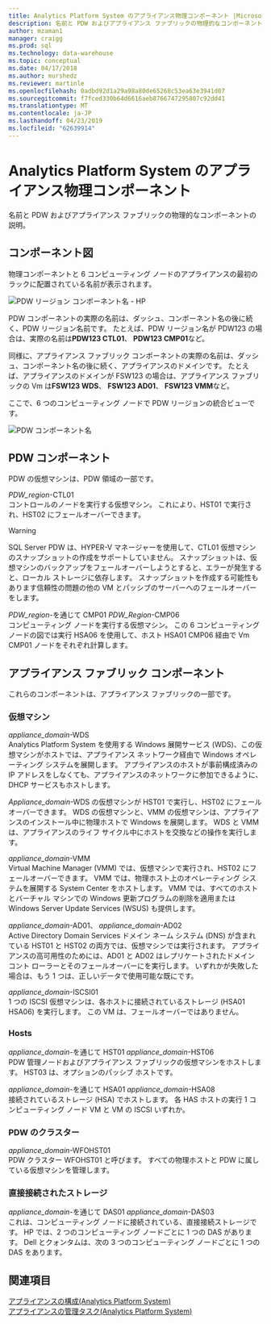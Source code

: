 ```yaml
---
title: Analytics Platform System のアプライアンス物理コンポーネント |Microsoft Docs
description: 名前と PDW およびアプライアンス ファブリックの物理的なコンポーネントの説明。
author: mzaman1
manager: craigg
ms.prod: sql
ms.technology: data-warehouse
ms.topic: conceptual
ms.date: 04/17/2018
ms.author: murshedz
ms.reviewer: martinle
ms.openlocfilehash: 0adbd92d1a29a98a80de65268c53ea63e3941d07
ms.sourcegitcommit: f7fced330b64d6616aeb8766747295807c92dd41
ms.translationtype: MT
ms.contentlocale: ja-JP
ms.lasthandoff: 04/23/2019
ms.locfileid: "62639914"
---
```

# <a name="appliance-physical-components---analytics-platform-system"></a>Analytics Platform System のアプライアンス物理コンポーネント
名前と PDW およびアプライアンス ファブリックの物理的なコンポーネントの説明。 
  
<!-- MISSING LINKS See also [HDInsight Physical Components &#40;Analytics Platform System&#41;](hdinsight-physical-components.md).  -->  
  
## <a name="diagrams"></a>コンポーネント図  
物理コンポーネントと 6 コンピューティング ノードのアプライアンスの最初のラックに配置されている名前が表示されます。  
  
![PDW リージョン コンポーネント名 - HP](./media/pdw-and-appliance-fabric-physical-components/APS_HW_ComponentNames-HP.png "APS_HW_ComponentNames HP")  
  
PDW コンポーネントの実際の名前は、ダッシュ、コンポーネント名の後に続く、PDW リージョン名前です。 たとえば、PDW リージョン名が PDW123 の場合は、実際の名前は**PDW123 CTL01**、 **PDW123 CMP01**など。  
  
同様に、アプライアンス ファブリック コンポーネントの実際の名前は、ダッシュ、コンポーネント名の後に続く、アプライアンスのドメインです。 たとえば、アプライアンスのドメインが FSW123 の場合は、アプライアンス ファブリックの Vm は**FSW123 WDS**、 **FSW123 AD01**、 **FSW123 VMM**など。  
  
ここで、6 つのコンピューティング ノードで PDW リージョンの統合ビューです。  
  
![PDW コンポーネント名](./media/pdw-and-appliance-fabric-physical-components/APS_HW_Names.png "APS_HW_Names")  
  
## <a name="pdw"></a>PDW コンポーネント  
PDW の仮想マシンは、PDW 領域の一部です。  
  
*PDW_region*-CTL01  
コントロールのノードを実行する仮想マシン。 これにより、HST01 で実行され、HST02 にフェールオーバーできます。  
  
> [!WARNING]  
> SQL Server PDW は、HYPER-V マネージャーを使用して、CTL01 仮想マシンのスナップショットの作成をサポートしていません。 スナップショットは、仮想マシンのバックアップをフェールオーバーしようとすると、エラーが発生すると、ローカル ストレージに依存します。 スナップショットを作成する可能性もあります信頼性の問題の他の VM とパッシブのサーバーへのフェールオーバーをします。  
  
*PDW_region*-を通じて CMP01 *PDW_Region*-CMP06  
コンピューティング ノードを実行する仮想マシン。 この 6 コンピューティング ノードの図では実行 HSA06 を使用して、ホスト HSA01 CMP06 経由で Vm CMP01 ノードをそれぞれ計算します。  
  
## <a name="fabric"></a>アプライアンス ファブリック コンポーネント  
これらのコンポーネントは、アプライアンス ファブリックの一部です。  
  
### <a name="virtual-machines"></a>仮想マシン  
*appliance_domain*-WDS  
Analytics Platform System を使用する Windows 展開サービス (WDS)、この仮想マシンがホストでは、アプライアンス ネットワーク経由で Windows オペレーティング システムを展開します。 アプライアンスのホストが事前構成済みの IP アドレスをしなくても、アプライアンスのネットワークに参加できるように、DHCP サービスもホストします。  
  
*Appliance_domain*-WDS の仮想マシンが HST01 で実行し、HST02 にフェールオーバーできます。 WDS の仮想マシンと、VMM の仮想マシンは、アプライアンスのインストール中に物理ホストで Windows を展開します。 WDS と VMM は、アプライアンスのライフ サイクル中にホストを交換などの操作を実行します。  
  
*appliance_domain*-VMM  
Virtual Machine Manager (VMM) では、仮想マシンで実行され、HST02 にフェールオーバーできます。 VMM では、物理ホスト上のオペレーティング システムを展開する System Center をホストします。 VMM では、すべてのホストとバーチャル マシンでの Windows 更新プログラムの削除を適用または Windows Server Update Services (WSUS) も提供します。  
  
*appliance_domain*-AD01、 *appliance_domain*-AD02  
Active Directory Domain Services ドメイン ネーム システム (DNS) が含まれている HST01 と HST02 の両方では、仮想マシンでは実行されます。 アプライアンスの高可用性のためには、AD01 と AD02 はレプリケートされたドメイン コント ローラーとそのフェールオーバーにを実行します。 いずれかが失敗した場合は、もう 1 つは、正しいデータで使用可能な既にです。  
  
*appliance_domain*-ISCSI01  
1 つの ISCSI 仮想マシンは、各ホストに接続されているストレージ (HSA01 HSA06) を実行します。 この VM は、フェールオーバーではありません。  
  
### <a name="hosts"></a>Hosts  
*appliance_domain*-を通じて HST01 *appliance_domain*-HST06  
PDW 管理ノードおよびアプライアンス ファブリックの仮想マシンをホストします。 HST03 は、オプションのパッシブ ホストです。  
  
*appliance_domain*-を通じて HSA01 *appliance_domain*-HSA08  
接続されているストレージ (HSA) でホストします。 各 HAS ホストの実行 1 コンピューティング ノード VM と VM の ISCSI いずれか。  
  
### <a name="cluster-for-pdw"></a>PDW のクラスター  
*appliance_domain*-WFOHST01  
PDW クラスター WFOHST01 と呼びます。 すべての物理ホストと PDW に属している仮想マシンを管理します。  
  
### <a name="direct-attached-storage"></a>直接接続されたストレージ  
*appliance_domain*-を通じて DAS01 *appliance_domain*-DAS03  
これは、コンピューティング ノードに接続されている、直接接続ストレージです。 HP では、2 つのコンピューティング ノードごとに 1 つの DAS があります。 Dell とクォンタムは、次の 3 つのコンピューティング ノードごとに 1 つの DAS をあります。  
  
## <a name="see-also"></a>関連項目  
<!-- MISSING LINKS [Hardware Configurations &#40;Analytics Platform System&#41;](../architecture/hardware-configurations.md)  -->  
[アプライアンスの構成&#40;Analytics Platform System&#41;](appliance-configuration.md)  
[アプライアンスの管理タスク&#40;Analytics Platform System&#41;](appliance-management-tasks.md)  
  
